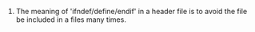 1. The meaning of 'ifndef/define/endif' in a header file is to avoid the file be included in a files many times.<br>


